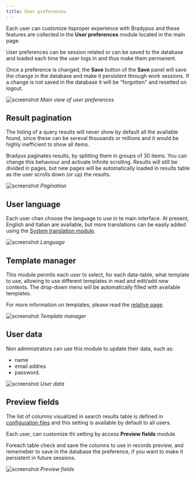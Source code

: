 ```yaml
---
title: User preferences
---
```


Each user can customize itsproper experience with Bradypus and these features are collected in the 
**User preferences** module located in the main page.


User preferences can be session related or can be saved to the database and loaded each time the 
user logs in and thus make them permanent.

Once a preference is changed, the **Save** button of the **Save** panel will save the 
change in the database and make it persistent through work sessions. If a change is not
saved in the database it will be "forgotten" and resetted on logout.

![screenshot](../../images/usage/user-preferences.png "Main view of user preferences")
*Main view of user preferences*


## Result pagination
The listing of a query results will never show by default all the available found, since
these can be sereval thousands or millions and it would be highly inefficient to show all items.

Bradyus paginates results, by splitting them in groups of 30 items. You can change this behaviour
and activate Infinite scrolling. Results will still be divided in pages, but new pages will
be automatically loaded in results table as the user scrolls down (or up) the results.

![screenshot](../../images/usage/pagination.png "Pagination")
*Pagination*


## User language
Each user chan choose the language to use in te main interface.
At present, English and Italian are available, but more translations can be 
easily added using the [System translation module](/usage/system-translation).

![screenshot](../../images/usage/language.png "Language")
*Language*


## Template manager
This module permits each user to select, for each data-table, what template
to use, allowing to use different templates in read and edit/add new contexts.
The drop-down menu will be automatically filled with available templates.

For more information on templates, please read the [relative page](/manage/template-system).

![screenshot](../../images/usage/tmpl-manager.png "Template manager")
*Template manager*


## User data
Non administrators can use this module to update their data, such as:
- name
- email addres
- password.

![screenshot](../../images/usage/user-data.png "User data")
*User data*

## Preview fields
The list of columns visualized in search results table is defined in 
[configuration files](/setup/finalizing-setup#table-settings) and this 
setting is available by default to all users.

Each user, can customize thi setting by access **Preview fields** module.

Foreach table check and save the columns to use in records preview, and 
rememeber to save in the database the preference, if you want to make it persistent
in future sessions.

![screenshot](../../images/usage/preview-fields.png "Preview fields")
*Preview fields*
